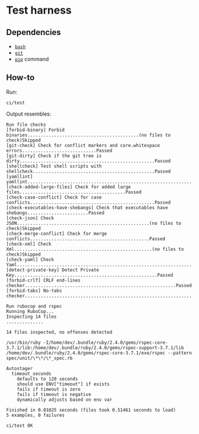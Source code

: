 Test harness
============

## Dependencies

* [`bash`](https://www.gnu.org/software/bash/bash.html)
* [`git`](https://github.com/git/git)
* [`pip`](http://www.pip-installer.org) command


## How-to

Run:

    ci/test

Output resembles:

    Run file checks
    [forbid-binary] Forbid binaries..........................................(no files to check)Skipped
    [git-check] Check for conflict markers and core.whitespace errors............................Passed
    [git-dirty] Check if the git tree is dirty...................................................Passed
    [shellcheck] Test shell scripts with shellcheck..............................................Passed
    [yamllint] yamllint..........................................................................Passed
    [check-added-large-files] Check for added large files........................................Passed
    [check-case-conflict] Check for case conflicts...............................................Passed
    [check-executables-have-shebangs] Check that executables have shebangs.......................Passed
    [check-json] Check JSON..................................................(no files to check)Skipped
    [check-merge-conflict] Check for merge conflicts.............................................Passed
    [check-xml] Check Xml....................................................(no files to check)Skipped
    [check-yaml] Check Yaml......................................................................Passed
    [detect-private-key] Detect Private Key......................................................Passed
    [forbid-crlf] CRLF end-lines checker.........................................................Passed
    [forbid-tabs] No-tabs checker................................................................Passed

    Run rubocop and rspec
    Running RuboCop...
    Inspecting 14 files
    ..............

    14 files inspected, no offenses detected

    /usr/bin/ruby -I/home/dev/.bundle/ruby/2.4.0/gems/rspec-core-3.7.1/lib:/home/dev/.bundle/ruby/2.4.0/gems/rspec-support-3.7.1/lib /home/dev/.bundle/ruby/2.4.0/gems/rspec-core-3.7.1/exe/rspec --pattern spec/unit/\*\*/\*_spec.rb

    Autostager
      timeout_seconds
        defaults to 120 seconds
        should use ENV["timeout"] if exists
        fails if timeout is zero
        fails if timeout is negative
        dynamically adjusts based on env var

    Finished in 0.01025 seconds (files took 0.51461 seconds to load)
    5 examples, 0 failures

    ci/test OK

